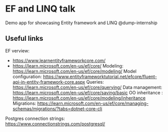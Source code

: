 # EF and LINQ talk
Demo app for showcasing Entity framework and LINQ @dump-internship 

## Useful links
EF verview:
- https://www.learnentityframeworkcore.com/
- https://learn.microsoft.com/en-us/ef/core/
Modeling: https://learn.microsoft.com/en-us/ef/core/modeling/
Model configuration: https://www.entityframeworktutorial.net/efcore/fluent-api-in-entity-framework-core.aspx
Queries: https://learn.microsoft.com/en-us/ef/core/querying/
Data management: https://learn.microsoft.com/en-us/ef/core/saving/basic
OO inheritance : https://learn.microsoft.com/en-us/ef/core/modeling/inheritance
Migrations: https://learn.microsoft.com/en-us/ef/core/managing-schemas/migrations/?tabs=dotnet-core-cli

Postgres connection strings: https://www.connectionstrings.com/postgresql/